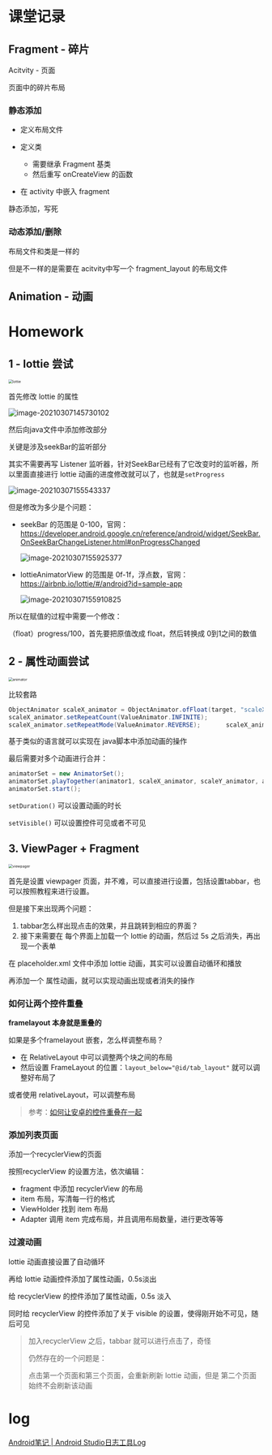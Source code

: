 # 课堂记录

## Fragment - 碎片

Acitvity - 页面

页面中的碎片布局

### 静态添加

- 定义布局文件

- 定义类
  - 需要继承 Fragment 基类
  - 然后重写 onCreateView 的函数

- 在 activity 中嵌入 fragment

静态添加，写死

### 动态添加/删除

布局文件和类是一样的

但是不一样的是需要在 acitvity中写一个 fragment_layout 的布局文件

## Animation - 动画

# Homework

## 1 - lottie 尝试

<img src="https://typoraim.oss-cn-shanghai.aliyuncs.com/image/lottie.gif" alt="lottie" style="zoom:50%;" />

首先修改 lottie 的属性

![image-20210307145730102](https://typoraim.oss-cn-shanghai.aliyuncs.com/image/image-20210307145730102.png)

然后向java文件中添加修改部分

关键是涉及seekBar的监听部分

其实不需要再写 Listener 监听器，针对SeekBar已经有了它改变时的监听器，所以里面直接进行 lottie 动画的进度修改就可以了，也就是`setProgress`

![image-20210307155543337](https://typoraim.oss-cn-shanghai.aliyuncs.com/image/image-20210307155543337.png)

但是修改为多少是个问题：

- seekBar 的范围是 0-100，官网：https://developer.android.google.cn/reference/android/widget/SeekBar.OnSeekBarChangeListener.html#onProgressChanged

  ![image-20210307155925377](https://typoraim.oss-cn-shanghai.aliyuncs.com/image/image-20210307155925377.png)

- lottieAnimatorView 的范围是 0f-1f，浮点数，官网：https://airbnb.io/lottie/#/android?id=sample-app

  ![image-20210307155910825](https://typoraim.oss-cn-shanghai.aliyuncs.com/image/image-20210307155910825.png)

所以在赋值的过程中需要一个修改：

（float）progress/100，首先要把原值改成 float，然后转换成 0到1之间的数值

## 2 - 属性动画尝试

<img src="https://typoraim.oss-cn-shanghai.aliyuncs.com/image/animator.gif" alt="animator" style="zoom:50%;" />

比较套路

```java
ObjectAnimator scaleX_animator = ObjectAnimator.ofFloat(target, "scaleX", 1, 2);
scaleX_animator.setRepeatCount(ValueAnimator.INFINITE);
scaleX_animator.setRepeatMode(ValueAnimator.REVERSE);       scaleX_animator.setDuration(Integer.parseInt((durationSelector.getText().toString())));
```

基于类似的语言就可以实现在 java脚本中添加动画的操作

最后需要对多个动画进行合并：

```java
animatorSet = new AnimatorSet();
animatorSet.playTogether(animator1, scaleX_animator, scaleY_animator, alpha_animator);
animatorSet.start();
```

`setDuration()` 可以设置动画的时长

`setVisible()` 可以设置控件可见或者不可见

## 3. ViewPager + Fragment

<img src="https://typoraim.oss-cn-shanghai.aliyuncs.com/image/viewpager.gif" alt="viewpager" style="zoom:50%;" />

首先是设置 viewpager 页面，并不难，可以直接进行设置，包括设置tabbar，也可以按照教程来进行设置。

但是接下来出现两个问题：

1. tabbar怎么样出现点击的效果，并且跳转到相应的界面？
2. 接下来需要在 每个界面上加载一个 lottie 的动画，然后过 5s 之后消失，再出现一个表单

在 placeholder.xml 文件中添加 lottie 动画，其实可以设置自动循环和播放

再添加一个 属性动画，就可以实现动画出现或者消失的操作

### 如何让两个控件重叠

**framelayout 本身就是重叠的**

如果是多个framelayout 嵌套，怎么样调整布局？

- 在 RelativeLayout 中可以调整两个块之间的布局
- 然后设置 FrameLayout 的位置：`layout_below="@id/tab_layout"` 就可以调整好布局了

或者使用 relativeLayout，可以调整布局

> 参考：[如何让安卓的控件重叠在一起](https://zhidao.baidu.com/question/688331054973098564.html)

### 添加列表页面

添加一个recyclerView的页面

按照recyclerView 的设置方法，依次编辑：

- fragment 中添加 recyclerView 的布局
- item 布局，写清每一行的格式
- ViewHolder  找到 item 布局
- Adapter 调用 item 完成布局，并且调用布局数量，进行更改等等

### 过渡动画

lottie 动画直接设置了自动循环

再给 lottie 动画控件添加了属性动画，0.5s淡出

给 recyclerView 的控件添加了属性动画，0.5s 淡入

同时给 recyclerView 的控件添加了关于 visible 的设置，使得刚开始不可见，随后可见

> 加入recyclerView 之后，tabbar 就可以进行点击了，奇怪
>
> 仍然存在的一个问题是：
>
> 点击第一个页面和第三个页面，会重新刷新 lottie 动画，但是 第二个页面始终不会刷新该动画

# log

[Android笔记 | Android Studio日志工具Log](https://www.jianshu.com/p/b48f3967f66a)